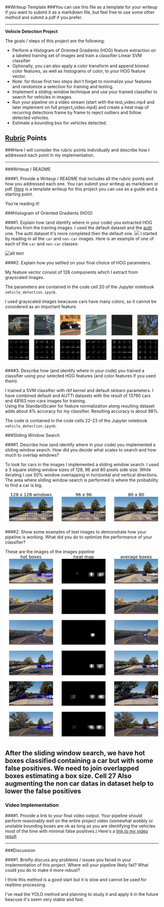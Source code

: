 ##Writeup Template
###You can use this file as a template for your writeup if you want to submit it as a markdown file, but feel free to use some other method and submit a pdf if you prefer.

---

**Vehicle Detection Project**

The goals / steps of this project are the following:

* Perform a Histogram of Oriented Gradients (HOG) feature extraction on a labeled training set of images and train a classifier Linear SVM classifier
* Optionally, you can also apply a color transform and append binned color features, as well as histograms of color, to your HOG feature vector.
* Note: for those first two steps don't forget to normalize your features and randomize a selection for training and testing.
* Implement a sliding-window technique and use your trained classifier to search for vehicles in images.
* Run your pipeline on a video stream (start with the test_video.mp4 and later implement on full project_video.mp4) and create a heat map of recurring detections frame by frame to reject outliers and follow detected vehicles.
* Estimate a bounding box for vehicles detected.

[//]: # (Image References)
[image1]: ./examples/car_not_car.png
[autti]: ./examples/autti-dataset.png
[hog]: ./examples/hog.png
[sliding_window]: ./examples/sliding_window.png
[pipeline]: ./examples/pipeline.png
[image5]: ./examples/bboxes_and_heat.png
[image6]: ./examples/labels_map.png
[image7]: ./examples/output_bboxes.png
[video1]: ./project_video.mp4

## [Rubric](https://review.udacity.com/#!/rubrics/513/view) Points
###Here I will consider the rubric points individually and describe how I addressed each point in my implementation.  

---
###Writeup / README

####1. Provide a Writeup / README that includes all the rubric points and how you addressed each one.  You can submit your writeup as markdown or pdf.  [Here](https://github.com/udacity/CarND-Vehicle-Detection/blob/master/writeup_template.md) is a template writeup for this project you can use as a guide and a starting point.  

You're reading it!

###Histogram of Oriented Gradients (HOG)

####1. Explain how (and identify where in your code) you extracted HOG features from the training images.
I used the default dataset and the [autti](https://github.com/udacity/self-driving-car/tree/master/annotations) one. The autti dataset
it's more completed then the default one.
![][autti]
I started by reading in all the `car` and `non-car` images.  Here is an example of one of each of the `car` and `non-car` classes:

![alt text][image1]





####2. Explain how you settled on your final choice of HOG parameters.

My feature vector consist of 128 components which I extract from grayscaled images.

The parameters are contained in the code cell 20 of the Jupyter notebook `vehicle_detection.ipynb`.  

I used grayscaled images beacause cars have many colors, so it
cannot be considered as an important feature.

![alt text][hog]

####3. Describe how (and identify where in your code) you trained a classifier using your selected HOG features (and color features if you used them).

I trained a SVM classifier with rbf kernel and default sklearn parameters.
I have combined default and AUTTI datasets with the result of 13790 cars and 48163 non-cars images for training.  
Using the StandardScaler for feature normalization along resulting dataset adds about 4% accuracy for my classifier.
Resulting accuracy is about 98%.

The code is contained in the code cells 22-23 of the Jupyter notebook `vehicle_detection.ipynb`.  

###Sliding Window Search

####1. Describe how (and identify where in your code) you implemented a sliding window search.  How did you decide what scales to search and how much to overlap windows?

To look for cars in the images I implemented a sliding window
search.
I used a 3 square sliding window sizes of 128, 96 and 80 pixels side size. While iterating I use 50% window overlapping in horizontal and vertical directions. The area where sliding window search is performed is where the probability to find a car is big.

![alt text][sliding_window]

####2. Show some examples of test images to demonstrate how your pipeline is working.  What did you do to optimize the performance of your classifier?

These are the images of the images pipeline
![alt text][pipeline]

After the sliding window search, we have hot boxes classified
containing a car but with some false positives.
We need to join overlapped boxes estimating a box size. Cell 27
Also augmenting the non car datas in dataset help to lower the false positives
---

### Video Implementation

####1. Provide a link to your final video output.  Your pipeline should perform reasonably well on the entire project video (somewhat wobbly or unstable bounding boxes are ok as long as you are identifying the vehicles most of the time with minimal false positives.)
Here's a [link to my video result](./project_video_result.mp4)


---

###Discussion

####1. Briefly discuss any problems / issues you faced in your implementation of this project.  Where will your pipeline likely fail?  What could you do to make it more robust?

I think this method is a good start but it is slow and cannot be used for realtime processing.

I've read the YOLO method and planning to study it and apply it in the future beacuse it's seem very stable and fast.

